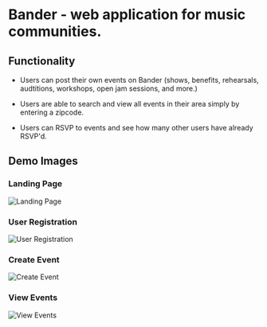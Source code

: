 # Bander - web application for music communities.

## Functionality

 - Users can post their own events on Bander (shows, benefits, rehearsals, audtitions, workshops, open jam sessions, and more.)
 
 - Users are able to search and view all events in their area simply by entering a zipcode. 
 
 - Users can RSVP to events and see how many other users have already RSVP'd. 
 
 ## Demo Images
 ### Landing Page
 ![Landing Page](/wwwroot/Images/LandingPage.png)
 ### User Registration
 ![User Registration](/wwwroot/images/UserReg.png)
  ### Create Event
  ![Create Event](/wwwroot/images/CreateEvent.png)
   ### View Events
   ![View Events](/wwwroot/images/ViewEvents.png)
